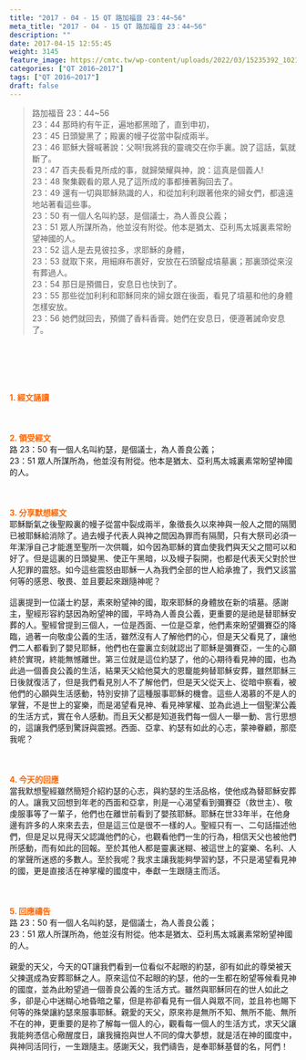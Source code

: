 ```yaml
---
title: "2017 - 04 - 15 QT 路加福音 23：44~56"
meta_title: "2017 - 04 - 15 QT 路加福音 23：44~56"
description: ""
date: 2017-04-15 12:55:45
weight: 3145
feature_image: https://cmtc.tw/wp-content/uploads/2022/03/15235392_10211799862337740_180693556567566654_o-1.webp
categories: ["QT 2016~2017"]
tags: ["QT 2016~2017"]
draft: false
---
```


<blockquote>路加福音 23：44~56<br />
23：44 那時約有午正，遍地都黑暗了，直到申初，<br />
23：45 日頭變黑了；殿裏的幔子從當中裂成兩半。<br />
23：46 耶穌大聲喊著說：父啊!我將我的靈魂交在你手裏。說了這話，氣就斷了。<br />
23：47 百夫長看見所成的事，就歸榮耀與神，說：這真是個義人!<br />
23：48 聚集觀看的眾人見了這所成的事都捶著胸回去了。<br />
23：49 還有一切與耶穌熟識的人，和從加利利跟著他來的婦女們，都遠遠地站著看這些事。<br />
23：50 有一個人名叫約瑟，是個議士，為人善良公義；<br />
23：51 眾人所謀所為，他並沒有附從。他本是猶太、亞利馬太城裏素常盼望神國的人。<br />
23：52 這人是去見彼拉多，求耶穌的身體，<br />
23：53 就取下來，用細麻布裹好，安放在石頭鑿成墳墓裏；那裏頭從來沒有葬過人。<br />
23：54 那日是預備日，安息日也快到了。<br />
23：55 那些從加利利和耶穌同來的婦女跟在後面，看見了墳墓和他的身體怎樣安放。<br />
23：56 她們就回去，預備了香料香膏。她們在安息日，便遵著誡命安息了。</blockquote><br />
&nbsp;<br />
<br />
&nbsp;<br />
<br />
<span style="color: #ff6600;"><strong>1. </strong><strong>經文誦讀</strong></span><br />
<br />
<span style="color: #ff6600;"><strong> </strong></span><br />
<br />
<span style="color: #ff6600;"><strong>2. </strong><strong>領受經文<br />
</strong></span>路 23：50 有一個人名叫約瑟，是個議士，為人善良公義；<br />
23：51 眾人所謀所為，他並沒有附從。他本是猶太、亞利馬太城裏素常盼望神國的人。<br />
<br />
&nbsp;<br />
<br />
<span style="color: #ff6600;"><strong>3. 分享默想經文<br />
</strong></span>耶穌斷氣之後聖殿裏的幔子從當中裂成兩半，象徵長久以來神與一般人之間的隔閡已被耶穌給消除了。過去幔子代表人與神之間因為罪而有隔閡，只有大祭司必須一年潔淨自己才能進至聖所一次供職，如今因為耶穌的寶血使我們與天父之間可以和好了。但是這裏的日頭變黑、使正午黑暗，以及幔子裂開，也都是代表天父對於世人犯罪的震怒。如今這些震怒由耶穌一人為我們全部的世人給承擔了，我們又該當何等的感恩、敬畏、並且要起來跟隨神呢？<br />
<br />
這裏提到一位議士約瑟，素來盼望神的國，取來耶穌的身體放在新的墳墓。感謝主，聖經形容約瑟因為盼望神的國，平時為人善良公義，更重要的是祂是替耶穌安葬的人。聖經曾提到三個人，一位是西面、一位是亞拿，他們素來盼望彌賽亞的降臨，過著一向敬虔公義的生活，雖然沒有人了解他們的心，但是天父看見了，讓他們二人都看到了嬰兒耶穌，他們也在靈裏立刻就認出了耶穌是彌賽亞，一生的心願終於實現，終能無憾離世。第三位就是這位約瑟了，他的心期待看見神的國，也為此過一個善良公義的生活，結果天父給他莫大的恩竉能夠替耶穌安葬，雖然耶穌三日後就復活了，但是我們看見別人不了解他們，但是天父從天上、從暗中察看，被他們的心願與生活感動，特別安排了這種服事耶穌的機會。這些人渴慕的不是人的掌聲，不是世上的宴樂，而是渴望看見神、看見神掌權、並為此過上一個聖潔公義的生活方式，實在令人感動。而且天父都是知道我們每一個人一舉一動、言行思想的，這讓我們感到驚訝與震撼。西面、亞拿、約瑟有如此的心志，蒙神眷顧，那麼我呢？<br />
<br />
&nbsp;<br />
<br />
<span style="color: #ff6600;"><strong>4. 今天的回應<br />
</strong></span>當我默想聖經雖然簡短介紹約瑟的心志，與約瑟的生活品格，使他成為替耶穌安葬的人。讓我又回想到年老的西面和亞拿，則是一心渴望看到彌賽亞（救世主）、敬虔服事等了一輩子，他們也在離世前看到了嬰孩耶穌。耶穌在世33年半，在他身邊有許多的人來來去去，但是這三位是很不一樣的人。聖經只有一、二句話描述他們，但是足以見得天父認識他們的心，也觀看他們一生的行為，相信天父也被他們所感動，而有如此的回報。至於其他人都是靈裏迷糊、被這世上的宴樂、名利、人的掌聲所迷惑的多數人。至於我呢？我求主讓我能夠學習約瑟，不只是渴望看見神的國，更是直接活在神掌權的國度中，奉獻一生跟隨主而活。<br />
<br />
&nbsp;<br />
<br />
<span style="color: #ff6600;"><strong>5. 回應禱告<br />
</strong></span>路 23：50 有一個人名叫約瑟，是個議士，為人善良公義；<br />
23：51 眾人所謀所為，他並沒有附從。他本是猶太、亞利馬太城裏素常盼望神國的人。<br />
<br />
親愛的天父，今天的QT讓我們看到一位看似不起眼的約瑟，卻有如此的尊榮被天父揀選成為安葬耶穌之人。原來這位不起眼的約瑟，他的一生都在盼望等候看見神的國度，並為此盼望過一個善良公義的生活方式。雖然與耶穌同在的世人如此之多，卻是心中迷糊心地昏暗之輩，但是祢卻看見有一個人與眾不同，並且祢也賜下何等的殊榮讓約瑟來服事耶穌。親愛的天父，原來祢是無所不知、無所不能、無所不在的神，更重要的是祢了解每一個人的心，觀看每一個人的生活方式，求天父讓我能夠憑信心儆醒度日，讓我擁抱與世人不同的偉大夢想，就是活在神的國度中，與神同活同行，一生跟隨主。感謝天父，我們禱告，是奉耶穌基督的名，阿們！
        